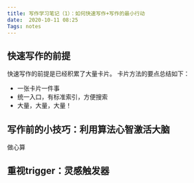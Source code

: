 ```yaml
---
title: 写作学习笔记（1）：如何快速写作+写作的最小行动
date:  2020-10-11 08:25
Tags: notes
---
```


## 快速写作的前提
快速写作的前提是已经积累了大量卡片。
卡片方法的要点总结如下：
- 一张卡片一件事
- 统一入口，有标准索引，方便搜索
- 大量，大量，大量！
## 写作前的小技巧：利用算法心智激活大脑
做心算
## 重视trigger：灵感触发器